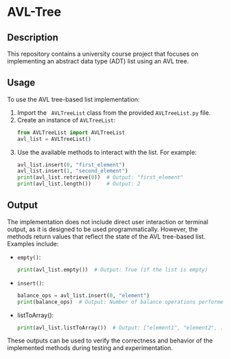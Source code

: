 # AVL-Tree

## Description
This repository contains a university course project that focuses on implementing an abstract data type (ADT) list using an AVL tree.

## Usage
To use the AVL tree-based list implementation:
1. Import the ` AVLTreeList` class from the provided `AVLTreeList.py` file.
2. Create an instance of `AVLTreeList`:
    ```python
    from AVLTreeList import AVLTreeList
    avl_list = AVLTreeList()
    ```
3. Use the available methods to interact with the list. For example:
    ```python
    avl_list.insert(0, "first_element")
    avl_list.insert(1, "second_element")
    print(avl_list.retrieve(0))  # Output: "first_element"
    print(avl_list.length())     # Output: 2
    ```

## Output
The implementation does not include direct user interaction or terminal output, as it is designed to be used programmatically. However, the methods return values that reflect the state of the AVL tree-based list. Examples include:
- `empty()`:
  ```python
  print(avl_list.empty())  # Output: True (if the list is empty)
  ```
- `insert()`:
  ```python
  balance_ops = avl_list.insert(0, "element")
  print(balance_ops)  # Output: Number of balance operations performed
  ```
- listToArray():
  ```python
  print(avl_list.listToArray())  # Output: ["element1", "element2", ...]
  ```

These outputs can be used to verify the correctness and behavior of the implemented methods during testing and experimentation.

